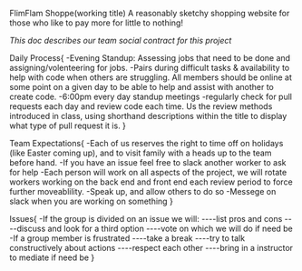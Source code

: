 FlimFlam Shoppe(working title)
A reasonably sketchy shopping website for those who like to pay more for little to nothing!

_This doc describes our team social contract for this project_

Daily Process{
-Evening Standup: Assessing jobs that need to be done and assigning/volenteering for jobs.
-Pairs during difficult tasks & availability to help with code when others are struggling. All members should be online at some point on a given day to be able to help and assist with another to create code.
-6:00pm every day standup meetings
-regularly check for pull requests each day and review code each time. Us the review methods introduced in class, using shorthand descriptions within the title to display what type of pull request it is.
}

Team Expectations{
-Each of us reserves the right to time off on holidays (like Easter coming up), and to visit family with a heads up to the team before hand.
-If you have an issue feel free to slack another worker to ask for help
-Each person will work on all aspects of the project, we will rotate workers working on the back end and front end each review period to force further moveablility.
-Speak up, and allow others to do so
-Messege on slack when you are working on something
}

Issues{
-If the group is divided on an issue we will:
----list pros and cons
----discuss and look for a third option
----vote on which we will do if need be
-If a group member is frustrated
----take a break
----try to talk constructively about actions
----respect each other
----bring in a instructor to mediate if need be
}

